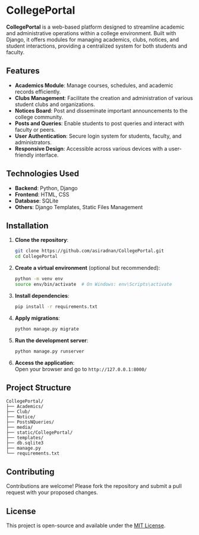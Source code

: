 # CollegePortal

**CollegePortal** is a web-based platform designed to streamline academic and administrative operations within a college environment. Built with Django, it offers modules for managing academics, clubs, notices, and student interactions, providing a centralized system for both students and faculty.

## Features

- **Academics Module**: Manage courses, schedules, and academic records efficiently.
- **Clubs Management**: Facilitate the creation and administration of various student clubs and organizations.
- **Notices Board**: Post and disseminate important announcements to the college community.
- **Posts and Queries**: Enable students to post queries and interact with faculty or peers.
- **User Authentication**: Secure login system for students, faculty, and administrators.
- **Responsive Design**: Accessible across various devices with a user-friendly interface.

## Technologies Used

- **Backend**: Python, Django  
- **Frontend**: HTML, CSS  
- **Database**: SQLite  
- **Others**: Django Templates, Static Files Management

## Installation

1. **Clone the repository**:
   ```bash
   git clone https://github.com/asiradnan/CollegePortal.git
   cd CollegePortal
   ```

2. **Create a virtual environment** (optional but recommended):
   ```bash
   python -m venv env
   source env/bin/activate  # On Windows: env\Scripts\activate
   ```

3. **Install dependencies**:
   ```bash
   pip install -r requirements.txt
   ```

4. **Apply migrations**:
   ```bash
   python manage.py migrate
   ```

5. **Run the development server**:
   ```bash
   python manage.py runserver
   ```

6. **Access the application**:  
   Open your browser and go to `http://127.0.0.1:8000/`

## Project Structure

```
CollegePortal/
├── Academics/
├── Club/
├── Notice/
├── PostsNQueries/
├── media/
├── static/CollegePortal/
├── templates/
├── db.sqlite3
├── manage.py
└── requirements.txt
```

## Contributing

Contributions are welcome! Please fork the repository and submit a pull request with your proposed changes.

## License

This project is open-source and available under the [MIT License](LICENSE).